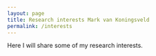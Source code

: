 ```yaml
---
layout: page
title: Research interests Mark van Koningsveld
permalink: /interests
---
```


<div class="row justify-content-between">
<div class="col-md-8 pr-5">

<p>Here I will share some of my research interests.</p>

</div>

<div class="col-md-4">

</div>
</div>
